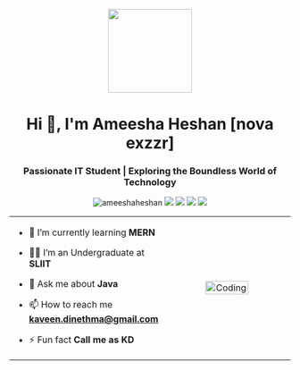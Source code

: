 <p align="center" ><img  src = "https://github.com/7oSkaaa/7oSkaaa/blob/main/Images/about_me.gif?raw=true" width = 150px></p>
<h1 align="center">Hi 👋, I'm Ameesha Heshan [nova exzzr]</h1>
<h3 align="center">Passionate IT Student | Exploring the Boundless World of Technology</h3>
<p align="center"> 
  <img src="https://komarev.com/ghpvc/?username=ameeshaheshan&label=Profile%20views&color=brightgreen&style=flat" alt="ameeshaheshan" /> 
  <img src="https://img.shields.io/badge/Age-21-brightgreen" />
  <img src="https://img.shields.io/badge/Focus-Cyber%20Security-brightgreen" />
  <img src="https://img.shields.io/badge/Lives-Sri%20Lanka-success" />
  <img src="https://img.shields.io/badge/Languages-English%20%26%20Sinhala-brightgreen" />
</p>

<table align="center">
<tr border="none">
<td width="50%" align="left">
  
- 🌱 I’m currently learning **MERN**

- 🧑‍🎓 I’m an Undergraduate at **SLIIT**

- 💬 Ask me about **Java**

- 📫 How to reach me **kaveen.dinethma@gmail.com**
  
- ⚡ Fun fact **Call me as KD**

</td>
<td width="50%" align="center">

  <img align="center" alt="Coding" src="https://github.com/7oSkaaa/7oSkaaa/blob/main/Images/Right_Side.gif?raw=true" width=60%>

  
  </td>
</tr>
</table>
